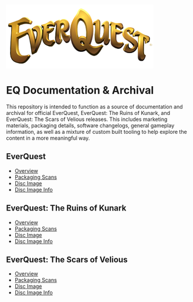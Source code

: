 ![](everquest-logo.png)

# EQ Documentation & Archival
This repository is intended to function as a source of documentation and archival for official EverQuest, EverQuest: The Ruins of Kunark, and EverQuest: The Scars of Velious releases. This includes marketing materials, packaging details, software changelogs, general gameplay information, as well as a mixture of custom built tooling to help explore the content in a more meaningful way.

## EverQuest
- [Overview](games/everquest/readme.md)
- [Packaging Scans](games/everquest/scans/)
- [Disc Image](games/everquest/everquest.iso)
- [Disc Image Info](games/everquest/everquest.iso.md)

## EverQuest: The Ruins of Kunark
- [Overview](games/kunark/readme.md)
- [Packaging Scans](games/kunark/scans/)
- [Disc Image](games/kunark/kunark.iso)
- [Disc Image Info](games/kunark/kunark.iso.md)

## EverQuest: The Scars of Velious
- [Overview](games/velious/readme.md)
- [Packaging Scans](games/velious/scans/)
- [Disc Image](games/velious/velious.iso)
- [Disc Image Info](games/velious/velious.iso.md)